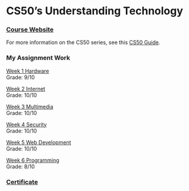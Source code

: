 # CS50’s Understanding Technology

### [Course Website](https://cs50.harvard.edu/technology/2017/)  
For more information on the CS50 series, see this [CS50 Guide](https://www.classcentral.com/report/harvard-cs50-guide/). 

### My Assignment Work

[Week 1 Hardware](https://docs.google.com/forms/d/e/1FAIpQLSeuvCIOZcYDdC0f85wJiX8HWWhd0NR2dS5ZsVC22B1jcDe5vw/viewscore?vc=0&c=0&w=1&flr=0&viewscore=AE0zAgAFYUJM1dnB-qvReOmZyKbTrAEgbbMmZgEsYGZCcUdXE75mxkIDyUZE5sVbpWIFWmk)  
Grade: 9/10   

[Week 2 Internet](https://docs.google.com/forms/d/e/1FAIpQLScwgFJy2wC-ko9uhTPKjYEd8rytyEDpFJ4olxt7mdG-DywuQA/viewscore?vc=0&c=0&w=1&flr=0&viewscore=AE0zAgCfBX5KHb8ktN_Fx-RHhcPpXBIurfgfWnUej2v61I2qC8R_O8AcWamPgiRI6F-r0-U)  
Grade: 10/10  

[Week 3 Multimedia](https://docs.google.com/forms/d/e/1FAIpQLSdw-xPyTADRjOd8lh7PgPIeBjKTk7tvSGHTM4pdHwey-BdeMA/viewscore?vc=0&c=0&w=1&flr=0&viewscore=AE0zAgCRTTLjcY5G3cmeAcCBcKW7RH9vpAUlxHzlAwT7q6jgHk7Z5I6wxkdpPsItguYNvlM)  
Grade: 10/10  

[Week 4 Security](https://docs.google.com/forms/d/e/1FAIpQLSeOwWcO3YqMPN-EZVHXjTQnpepMiXfAbAYE2wvZNoM6D49GBQ/viewscore?vc=0&c=0&w=1&flr=0&viewscore=AE0zAgB5fCidXdDnXe0ISUScK_DLtihCoh5gbQ6PEQQrNMnCtTQxtbP_w26ttoDiTiTBRlk)  
Grade: 10/10  

[Week 5 Web Development](https://docs.google.com/forms/d/e/1FAIpQLSd4m0lwD-7NI_QIm6Cwg1dnVnW00JavoPoSCfqyd3eibGPzag/viewscore?vc=0&c=0&w=1&flr=0&viewscore=AE0zAgDq6JwLmOyGoqNDVbmf3VNUGZFDFk4u8PIKY8jEN_-e3qFBwIlrCBHGDtN7JjdQTLM)  
Grade: 10/10  

[Week 6 Programming](https://docs.google.com/forms/d/e/1FAIpQLSfYSMd1LR6-bbDGkyWm3LGflCXIlev2LyHzH2vTiQgVDy_7Kw/viewscore?vc=0&c=0&w=1&flr=0&viewscore=AE0zAgBhQp2Qcj2EtxbsIXI39BFomG9VG0WzKgY3OCzlpXHyz8-LQrsB_qDFBSEaypKOkb0)  
Grade: 8/10  

### [Certificate](https://certificates.cs50.io/87384daa-6ed1-41ac-8742-0e6828eb1e76.pdf?size=letter)
